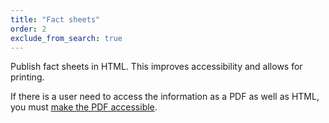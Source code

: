 ```yaml
---
title: "Fact sheets"
order: 2
exclude_from_search: true
---
```


Publish fact sheets in HTML. This improves accessibility and allows for printing.

If there is a user need to access the information as a PDF as well as HTML, you must [make the PDF accessible](/accessibility-inclusivity/#pdfs).
